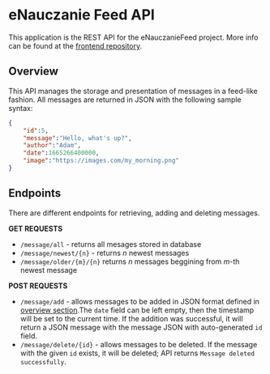 # eNauczanie Feed API

This application is the REST API for the eNauczanieFeed project. More info can be found at the [frontend repository](https://github.com/Mixss/enauczanie-feed).

## Overview

This API manages the storage and presentation of messages in a feed-like fashion. All messages are returned in JSON with the following sample syntax:
```json
{
    "id":5,
    "message":"Hello, what's up?",
    "author":"Adam",
    "date":1665266400000,
    "image":"https://images.com/my_morning.png"
}
```

## Endpoints
There are different endpoints for retrieving, adding and deleting messages.

**GET REQUESTS**
- `/message/all` - returns all mesages stored in database
- `/message/newest/{n}` - returns *n* newest messages
- `/message/older/{m}/{n}` returns *n* messages beggining from *m*-th newest message

**POST REQUESTS**
- `/message/add` - allows messages to be added in JSON format defined in [overview section](#overview).The `date` field can be left empty, then the timestamp will be set to the current time. If the addition was successful, it will return a JSON message with the message JSON with auto-generated `id` field.
- `/message/delete/{id}` - allows messages to be deleted. If the message with the given `id` exists, it will be deleted; API returns `Message deleted successfully`.

